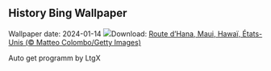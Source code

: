 ## History Bing Wallpaper
Wallpaper date: 2024-01-14
![](https://www.bing.com/th?id=OHR.HanaHighway_FR-CA8279096953_UHD.jpg&w=1000)Download: [Route d’Hana, Maui, Hawaï, États-Unis (© Matteo Colombo/Getty Images)](https://www.bing.com/th?id=OHR.HanaHighway_FR-CA8279096953_UHD.jpg)

Auto get programm by LtgX
